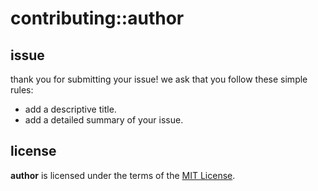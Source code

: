 # contributing::author

## issue
thank you for submitting your issue! 
we ask that you follow these simple rules:
+ add a descriptive title.
+ add a detailed summary of your issue.

## license
__author__ is licensed under the terms of the [MIT License](https://github.com/fredbelotte/author/blob/master/LICENSE).
